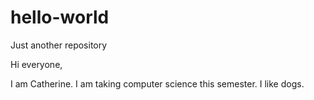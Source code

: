 # hello-world
Just another repository

Hi everyone,

I am Catherine. I am taking computer science this semester. I like dogs.
